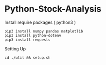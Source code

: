 # Python-Stock-Analysis
Install require packages ( python3 )
```
pip3 install numpy pandas matplotlib
pip3 install python-dotenv
pip3 install requests
```

Setting Up
```
cd ./util && setup.sh
```